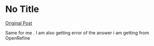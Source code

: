 # No Title

[Original Post](https://discourse.onlinedegree.iitm.ac.in/t/166576/24)

<p>Same for me . I am also getting error of the answer i am getting from OpenRefine</p>